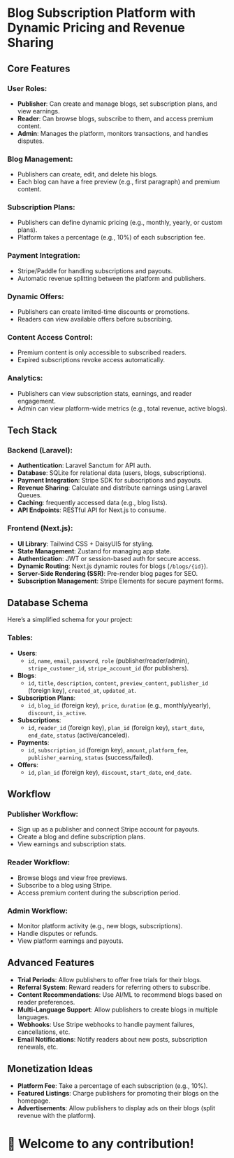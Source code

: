# Blog Subscription Platform with Dynamic Pricing and Revenue Sharing

## Core Features

### User Roles:
- **Publisher**: Can create and manage blogs, set subscription plans, and view earnings.
- **Reader**: Can browse blogs, subscribe to them, and access premium content.
- **Admin**: Manages the platform, monitors transactions, and handles disputes.

### Blog Management:
- Publishers can create, edit, and delete his blogs.
- Each blog can have a free preview (e.g., first paragraph) and premium content.

### Subscription Plans:
- Publishers can define dynamic pricing (e.g., monthly, yearly, or custom plans).
- Platform takes a percentage (e.g., 10%) of each subscription fee.

### Payment Integration:
- Stripe/Paddle for handling subscriptions and payouts.
- Automatic revenue splitting between the platform and publishers.

### Dynamic Offers:
- Publishers can create limited-time discounts or promotions.
- Readers can view available offers before subscribing.

### Content Access Control:
- Premium content is only accessible to subscribed readers.
- Expired subscriptions revoke access automatically.

### Analytics:
- Publishers can view subscription stats, earnings, and reader engagement.
- Admin can view platform-wide metrics (e.g., total revenue, active blogs).

## Tech Stack

### Backend (Laravel):
- **Authentication**: Laravel Sanctum for API auth.
- **Database**: SQLite for relational data (users, blogs, subscriptions).
- **Payment Integration**: Stripe SDK for subscriptions and payouts.
- **Revenue Sharing**: Calculate and distribute earnings using Laravel Queues.
- **Caching**: frequently accessed data (e.g., blog lists).
- **API Endpoints**: RESTful API for Next.js to consume.

### Frontend (Next.js):
- **UI Library**: Tailwind CSS + DaisyUI5 for styling.
- **State Management**: Zustand for managing app state.
- **Authentication**: JWT or session-based auth for secure access.
- **Dynamic Routing**: Next.js dynamic routes for blogs (`/blogs/{id}`).
- **Server-Side Rendering (SSR)**: Pre-render blog pages for SEO.
- **Subscription Management**: Stripe Elements for secure payment forms.

## Database Schema

Here’s a simplified schema for your project:

### Tables:
- **Users**:
  - `id`, `name`, `email`, `password`, `role` (publisher/reader/admin), `stripe_customer_id`, `stripe_account_id` (for publishers).
- **Blogs**:
  - `id`, `title`, `description`, `content`, `preview_content`, `publisher_id` (foreign key), `created_at`, `updated_at`.
- **Subscription Plans**:
  - `id`, `blog_id` (foreign key), `price`, `duration` (e.g., monthly/yearly), `discount`, `is_active`.
- **Subscriptions**:
  - `id`, `reader_id` (foreign key), `plan_id` (foreign key), `start_date`, `end_date`, `status` (active/canceled).
- **Payments**:
  - `id`, `subscription_id` (foreign key), `amount`, `platform_fee`, `publisher_earning`, `status` (success/failed).
- **Offers**:
  - `id`, `plan_id` (foreign key), `discount`, `start_date`, `end_date`.

## Workflow

### Publisher Workflow:
- Sign up as a publisher and connect Stripe account for payouts.
- Create a blog and define subscription plans.
- View earnings and subscription stats.

### Reader Workflow:
- Browse blogs and view free previews.
- Subscribe to a blog using Stripe.
- Access premium content during the subscription period.

### Admin Workflow:
- Monitor platform activity (e.g., new blogs, subscriptions).
- Handle disputes or refunds.
- View platform earnings and payouts.

## Advanced Features

- **Trial Periods**: Allow publishers to offer free trials for their blogs.
- **Referral System**: Reward readers for referring others to subscribe.
- **Content Recommendations**: Use AI/ML to recommend blogs based on reader preferences.
- **Multi-Language Support**: Allow publishers to create blogs in multiple languages.
- **Webhooks**: Use Stripe webhooks to handle payment failures, cancellations, etc.
- **Email Notifications**: Notify readers about new posts, subscription renewals, etc.

## Monetization Ideas

- **Platform Fee**: Take a percentage of each subscription (e.g., 10%).
- **Featured Listings**: Charge publishers for promoting their blogs on the homepage.
- **Advertisements**: Allow publishers to display ads on their blogs (split revenue with the platform).


# 👋 Welcome to any contribution!